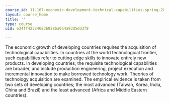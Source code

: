 ```yaml
---
course_id: 11-167-economic-development-technical-capabilities-spring-2004
layout: course_home
title: ''
type: course
uid: e34ff42524683b028ba0a4a93d5dd3f8

---
```

The economic growth of developing countries requires the acquisition of technological capabilities. In countries at the world technological frontier, such capabilities refer to cutting edge skills to innovate entirely new products. In developing countries, the requisite technological capabilities are broader, and include production engineering, project execution and incremental innovation to make borrowed technology work. Theories of technology acquisition are examined. The empirical evidence is taken from two sets of developing countries; the most advanced (Taiwan, Korea, India, China and Brazil) and the least advanced (Africa and Middle Eastern countries).

